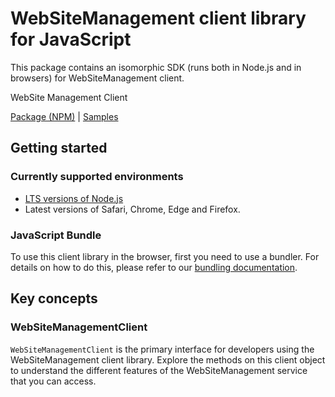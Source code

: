 # WebSiteManagement client library for JavaScript

This package contains an isomorphic SDK (runs both in Node.js and in browsers) for WebSiteManagement client.

WebSite Management Client

[Package (NPM)](https://www.npmjs.com/package/@msinternal/web-resource-manager) |
[Samples](https://github.com/Azure-Samples/azure-samples-js-management)

## Getting started

### Currently supported environments

- [LTS versions of Node.js](https://nodejs.org/about/releases/)
- Latest versions of Safari, Chrome, Edge and Firefox.





### JavaScript Bundle
To use this client library in the browser, first you need to use a bundler. For details on how to do this, please refer to our [bundling documentation](https://aka.ms/AzureSDKBundling).

## Key concepts

### WebSiteManagementClient

`WebSiteManagementClient` is the primary interface for developers using the WebSiteManagement client library. Explore the methods on this client object to understand the different features of the WebSiteManagement service that you can access.

